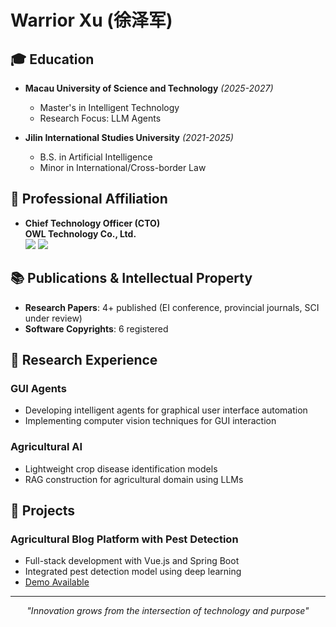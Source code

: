 

# Warrior Xu (徐泽军)

## 🎓 Education
- **Macau University of Science and Technology** *(2025-2027)*
  - Master's in Intelligent Technology
  - Research Focus: LLM Agents

- **Jilin International Studies University** *(2021-2025)*
  - B.S. in Artificial Intelligence
  - Minor in International/Cross-border Law


## 🌱 Professional Affiliation

- **Chief Technology Officer (CTO)**  
  <strong>OWL Technology Co., Ltd.</strong>  
  <img src="https://img.shields.io/badge/Role-CTO-blue?style=flat-square" />
  <img src="https://img.shields.io/badge/Company-云端问京（北京）科技有限责任公司-lightgrey?style=flat-square" />



## 📚 Publications & Intellectual Property
- **Research Papers**: 4+ published (EI conference, provincial journals, SCI under review)
- **Software Copyrights**: 6 registered

## 🔬 Research Experience
### GUI Agents
- Developing intelligent agents for graphical user interface automation
- Implementing computer vision techniques for GUI interaction

### Agricultural AI
- Lightweight crop disease identification models
- RAG construction for agricultural domain using LLMs



## 🚀 Projects
### Agricultural Blog Platform with Pest Detection
- Full-stack development with Vue.js and Spring Boot
- Integrated pest detection model using deep learning
- [Demo Available](http://39.105.41.96/login)


---

<div align="center">
  <i>"Innovation grows from the intersection of technology and purpose"</i>
</div>
